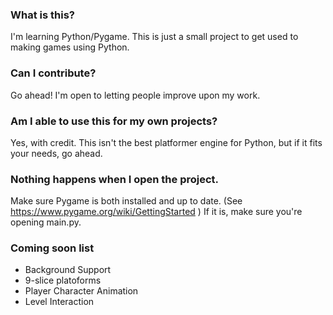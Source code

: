 ### What is this?
I'm learning Python/Pygame. This is just a small project to get used to making games using Python.
### Can I contribute?
Go ahead! I'm open to letting people improve upon my work.
### Am I able to use this for my own projects?
Yes, with credit. This isn't the best platformer engine for Python, but if it fits your needs, go ahead.
### Nothing happens when I open the project.
Make sure Pygame is both installed and up to date. (See https://www.pygame.org/wiki/GettingStarted )
If it is, make sure you're opening main.py.
### Coming soon list
  - Background Support
  - 9-slice platoforms
  - Player Character Animation
  - Level Interaction
